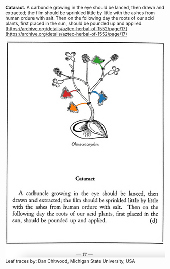 **Cataract.** A carbuncle growing in the eye should be lanced, then drawn and extracted; the film should be sprinkled little by little with the ashes from human ordure with salt. Then on the following day the roots of our acid plants, first placed in the sun, should be pounded up and applied.  
[https://archive.org/details/aztec-herbal-of-1552/page/17](https://archive.org/details/aztec-herbal-of-1552/page/17)  


![D_p017.png](assets/D_p017.png)  
Leaf traces by: Dan Chitwood, Michigan State University, USA  